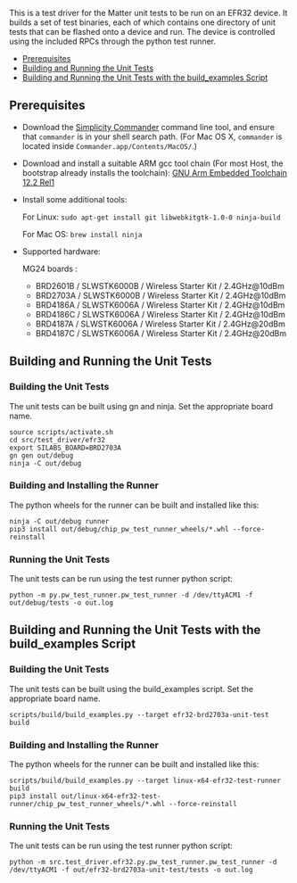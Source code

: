 This is a test driver for the Matter unit tests to be run on an EFR32 device. It
builds a set of test binaries, each of which contains one directory of unit
tests that can be flashed onto a device and run. The device is controlled using
the included RPCs through the python test runner.

-   [Prerequisites](#prerequisites)
-   [Building and Running the Unit Tests](#building-and-running-the-unit-tests)
-   [Building and Running the Unit Tests with the build_examples Script](#building-and-running-the-unit-tests-with-the-build_examples-script)

## Prerequisites

-   Download the
    [Simplicity Commander](https://www.silabs.com/mcu/programming-options)
    command line tool, and ensure that `commander` is in your shell search path.
    (For Mac OS X, `commander` is located inside
    `Commander.app/Contents/MacOS/`.)

-   Download and install a suitable ARM gcc tool chain (For most Host, the
    bootstrap already installs the toolchain):
    [GNU Arm Embedded Toolchain 12.2 Rel1](https://developer.arm.com/downloads/-/arm-gnu-toolchain-downloads)

-   Install some additional tools:

    For Linux: `sudo apt-get install git libwebkitgtk-1.0-0 ninja-build`

    For Mac OS: `brew install ninja`

-   Supported hardware:

    MG24 boards :

    -   BRD2601B / SLWSTK6000B / Wireless Starter Kit / 2.4GHz@10dBm
    -   BRD2703A / SLWSTK6000B / Wireless Starter Kit / 2.4GHz@10dBm
    -   BRD4186A / SLWSTK6006A / Wireless Starter Kit / 2.4GHz@10dBm
    -   BRD4186C / SLWSTK6006A / Wireless Starter Kit / 2.4GHz@10dBm
    -   BRD4187A / SLWSTK6006A / Wireless Starter Kit / 2.4GHz@20dBm
    -   BRD4187C / SLWSTK6006A / Wireless Starter Kit / 2.4GHz@20dBm

## Building and Running the Unit Tests

### Building the Unit Tests

The unit tests can be built using gn and ninja. Set the appropriate board name.

    source scripts/activate.sh
    cd src/test_driver/efr32
    export SILABS_BOARD=BRD2703A
    gn gen out/debug
    ninja -C out/debug

### Building and Installing the Runner

The python wheels for the runner can be built and installed like this:

    ninja -C out/debug runner
    pip3 install out/debug/chip_pw_test_runner_wheels/*.whl --force-reinstall

### Running the Unit Tests

The unit tests can be run using the test runner python script:

    python -m py.pw_test_runner.pw_test_runner -d /dev/ttyACM1 -f out/debug/tests -o out.log

## Building and Running the Unit Tests with the build_examples Script

### Building the Unit Tests

The unit tests can be built using the build_examples script. Set the appropriate board name.

    scripts/build/build_examples.py --target efr32-brd2703a-unit-test build

### Building and Installing the Runner

The python wheels for the runner can be built and installed like this:

    scripts/build/build_examples.py --target linux-x64-efr32-test-runner build
    pip3 install out/linux-x64-efr32-test-runner/chip_pw_test_runner_wheels/*.whl --force-reinstall

### Running the Unit Tests

The unit tests can be run using the test runner python script:

    python -m src.test_driver.efr32.py.pw_test_runner.pw_test_runner -d /dev/ttyACM1 -f out/efr32-brd2703a-unit-test/tests -o out.log
